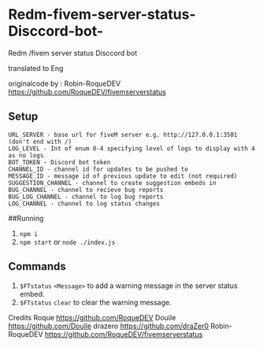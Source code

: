 # Redm-fivem-server-status-Disccord-bot-
Redm /fivem server status Disccord bot 

translated to Eng



originalcode by : Robin-RoqueDEV https://github.com/RoqueDEV/fivemserverstatus



## Setup

```
URL_SERVER - base url for fiveM server e.g. http://127.0.0.1:3501 (don't end with /)
LOG_LEVEL - Int of enum 0-4 specifying level of logs to display with 4 as no logs
BOT_TOKEN - Discord bot token
CHANNEL_ID - channel id for updates to be pushed to
MESSAGE_ID - message id of previous update to edit (not required)
SUGGESTION_CHANNEL - channel to create suggestion embeds in
BUG_CHANNEL - channel to recieve bug reports
BUG_LOG_CHANNEL - channel to log bug reports
LOG_CHANNEL - channel to log status changes
```

##Running
1. `npm i`
2. `npm start` or `node ./index.js`

## Commands
1. `$FTstatus` `<Message>` to add a warning message in the server status embed.
2. `$FTstatus` `clear` to clear the warning message.



Credits
Roque https://github.com/RoqueDEV
Douile https://github.com/Douile
drazero https://github.com/draZer0
Robin-RoqueDEV https://github.com/RoqueDEV/fivemserverstatus

